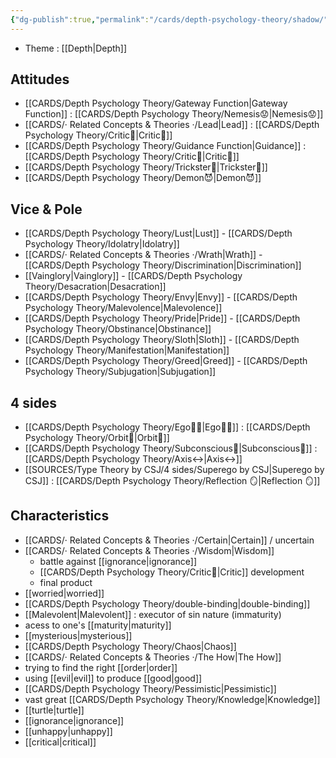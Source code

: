 ```yaml
---
{"dg-publish":true,"permalink":"/cards/depth-psychology-theory/shadow/","created":"2022-12-21T17:09:42.235+01:00","updated":"2023-04-26T14:18:37.749+02:00"}
---
```



- Theme : [[Depth\|Depth]] 

## Attitudes 
- [[CARDS/Depth Psychology Theory/Gateway Function\|Gateway Function]] : [[CARDS/Depth Psychology Theory/Nemesis😟\|Nemesis😟]]
- [[CARDS/· Related Concepts & Theories ·/Lead\|Lead]] : [[CARDS/Depth Psychology Theory/Critic🤔\|Critic🤔]]
- [[CARDS/Depth Psychology Theory/Guidance Function\|Guidance]] : [[CARDS/Depth Psychology Theory/Critic🤔\|Critic🤔]] 
- [[CARDS/Depth Psychology Theory/Trickster🤡\|Trickster🤡]]
- [[CARDS/Depth Psychology Theory/Demon😈\|Demon😈]]

## Vice & Pole
- [[CARDS/Depth Psychology Theory/Lust\|Lust]] - [[CARDS/Depth Psychology Theory/Idolatry\|Idolatry]]
- [[CARDS/· Related Concepts & Theories ·/Wrath\|Wrath]] - [[CARDS/Depth Psychology Theory/Discrimination\|Discrimination]] 
- [[Vainglory\|Vainglory]] - [[CARDS/Depth Psychology Theory/Desacration\|Desacration]]
- [[CARDS/Depth Psychology Theory/Envy\|Envy]] - [[CARDS/Depth Psychology Theory/Malevolence\|Malevolence]]
- [[CARDS/Depth Psychology Theory/Pride\|Pride]] - [[CARDS/Depth Psychology Theory/Obstinance\|Obstinance]]
- [[CARDS/Depth Psychology Theory/Sloth\|Sloth]] - [[CARDS/Depth Psychology Theory/Manifestation\|Manifestation]]
- [[CARDS/Depth Psychology Theory/Greed\|Greed]] - [[CARDS/Depth Psychology Theory/Subjugation\|Subjugation]]

## 4 sides 
- [[CARDS/Depth Psychology Theory/Ego🙋‍♂️\|Ego🙋‍♂️]] : [[CARDS/Depth Psychology Theory/Orbit💫\|Orbit💫]]
- [[CARDS/Depth Psychology Theory/Subconscious🤸\|Subconscious🤸]] : [[CARDS/Depth Psychology Theory/Axis↔️\|Axis↔️]]
- [[SOURCES/Type Theory by CSJ/4 sides/Superego by CSJ\|Superego by CSJ]] : [[CARDS/Depth Psychology Theory/Reflection 🪞\|Reflection 🪞]]

## Characteristics 
- [[CARDS/· Related Concepts & Theories ·/Certain\|Certain]] / uncertain
- [[CARDS/· Related Concepts & Theories ·/Wisdom\|Wisdom]]
	- battle against [[ignorance\|ignorance]]
	- [[CARDS/Depth Psychology Theory/Critic🤔\|Critic]] development
	- final product
- [[worried\|worried]]
- [[CARDS/Depth Psychology Theory/double-binding\|double-binding]]
- [[Malevolent\|Malevolent]] : executor of sin nature (immaturity)
- acess to one's [[maturity\|maturity]]
- [[mysterious\|mysterious]]
- [[CARDS/Depth Psychology Theory/Chaos\|Chaos]] 
- [[CARDS/· Related Concepts & Theories ·/The How\|The How]]
- trying to find the right [[order\|order]]
- using [[evil\|evil]] to produce [[good\|good]]
- [[CARDS/Depth Psychology Theory/Pessimistic\|Pessimistic]]
- vast great [[CARDS/Depth Psychology Theory/Knowledge\|Knowledge]]
- [[turtle\|turtle]]
- [[ignorance\|ignorance]]
- [[unhappy\|unhappy]]
- [[critical\|critical]] 